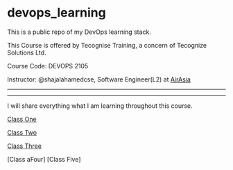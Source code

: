 # devops_learning
This is a public repo of my DevOps learning stack.

This Course is offered by Tecognise Training, a concern of Tecognize Solutions Ltd. 

Course Code: DEVOPS 2105

Instructor: @shajalahamedcse, Software Engineer(L2) at [AirAsia](https://www.airasia.com/en/gb) 

___
___
I will share everything what I am learning throughout this course.

[Class One](https://github.com/sakibahmed872/devops_learning/tree/master/Class%20One)

[Class Two](https://github.com/sakibahmed872/devops_learning/tree/master/Class%20Two)

[Class Three](https://github.com/sakibahmed872/devops_learning/tree/master/Class%20Three)

[Class aFour]
[Class Five]